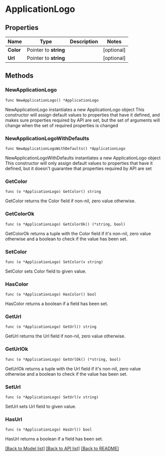 # ApplicationLogo

## Properties

Name | Type | Description | Notes
------------ | ------------- | ------------- | -------------
**Color** | Pointer to **string** |  | [optional] 
**Url** | Pointer to **string** |  | [optional] 

## Methods

### NewApplicationLogo

`func NewApplicationLogo() *ApplicationLogo`

NewApplicationLogo instantiates a new ApplicationLogo object
This constructor will assign default values to properties that have it defined,
and makes sure properties required by API are set, but the set of arguments
will change when the set of required properties is changed

### NewApplicationLogoWithDefaults

`func NewApplicationLogoWithDefaults() *ApplicationLogo`

NewApplicationLogoWithDefaults instantiates a new ApplicationLogo object
This constructor will only assign default values to properties that have it defined,
but it doesn't guarantee that properties required by API are set

### GetColor

`func (o *ApplicationLogo) GetColor() string`

GetColor returns the Color field if non-nil, zero value otherwise.

### GetColorOk

`func (o *ApplicationLogo) GetColorOk() (*string, bool)`

GetColorOk returns a tuple with the Color field if it's non-nil, zero value otherwise
and a boolean to check if the value has been set.

### SetColor

`func (o *ApplicationLogo) SetColor(v string)`

SetColor sets Color field to given value.

### HasColor

`func (o *ApplicationLogo) HasColor() bool`

HasColor returns a boolean if a field has been set.

### GetUrl

`func (o *ApplicationLogo) GetUrl() string`

GetUrl returns the Url field if non-nil, zero value otherwise.

### GetUrlOk

`func (o *ApplicationLogo) GetUrlOk() (*string, bool)`

GetUrlOk returns a tuple with the Url field if it's non-nil, zero value otherwise
and a boolean to check if the value has been set.

### SetUrl

`func (o *ApplicationLogo) SetUrl(v string)`

SetUrl sets Url field to given value.

### HasUrl

`func (o *ApplicationLogo) HasUrl() bool`

HasUrl returns a boolean if a field has been set.


[[Back to Model list]](../README.md#documentation-for-models) [[Back to API list]](../README.md#documentation-for-api-endpoints) [[Back to README]](../README.md)


